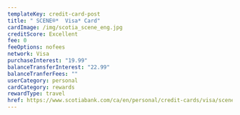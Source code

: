 ```yaml
---
templateKey: credit-card-post
title: " SCENE®*  Visa* Card"
cardImage: /img/scotia_scene_eng.jpg
creditScore: Excellent
fee: 0
feeOptions: nofees
network: Visa
purchaseInterest: "19.99"
balanceTransferInterest: "22.99"
balanceTranferFees: ""
userCategory: personal
cardCategory: rewards
rewardType: travel
href: https://www.scotiabank.com/ca/en/personal/credit-cards/visa/scene-card.html?cid=a-27077b-23282c-&dclid=CKi8yMLh5-8CFcKSwAodoJIHng
---
```

